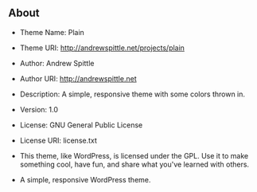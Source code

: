 About
-------
* Theme Name: Plain
* Theme URI: http://andrewspittle.net/projects/plain
* Author: Andrew Spittle
* Author URI: http://andrewspittle.net
* Description: A simple, responsive theme with some colors thrown in.
* Version: 1.0
* License: GNU General Public License
* License URI: license.txt

* This theme, like WordPress, is licensed under the GPL. Use it to make something cool, have fun, and share what you've learned with others.

* A simple, responsive WordPress theme.
